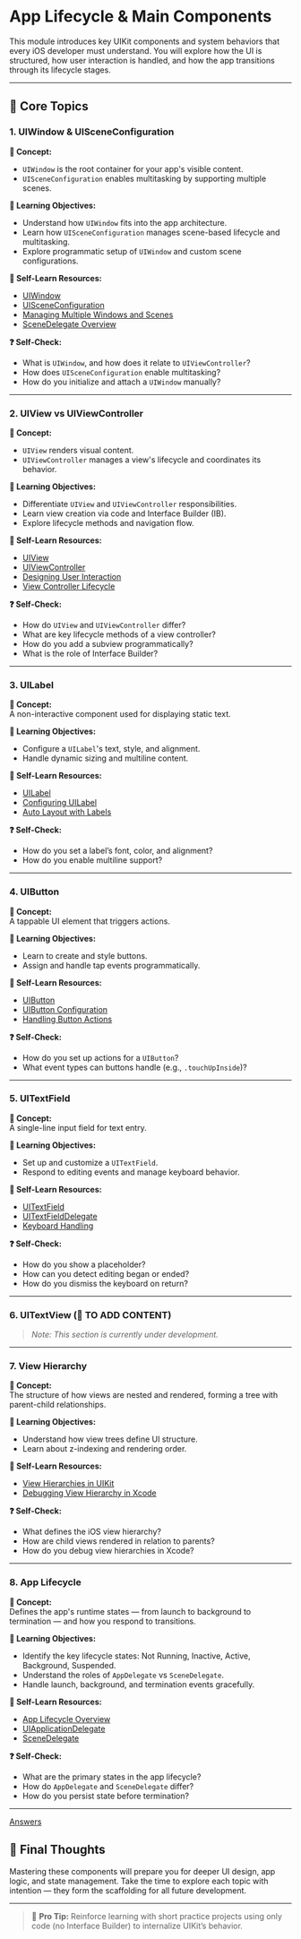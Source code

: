 # App Lifecycle & Main Components

This module introduces key UIKit components and system behaviors that every iOS developer must understand. You will explore how the UI is structured, how user interaction is handled, and how the app transitions through its lifecycle stages.

---

## 🧱 Core Topics

### 1. UIWindow & UISceneConfiguration

**🧠 Concept:**  
- `UIWindow` is the root container for your app's visible content.  
- `UISceneConfiguration` enables multitasking by supporting multiple scenes.

**🎯 Learning Objectives:**
- Understand how `UIWindow` fits into the app architecture.
- Learn how `UISceneConfiguration` manages scene-based lifecycle and multitasking.
- Explore programmatic setup of `UIWindow` and custom scene configurations.

**📘 Self-Learn Resources:**
- [UIWindow](https://developer.apple.com/documentation/uikit/uiwindow)
- [UISceneConfiguration](https://developer.apple.com/documentation/uikit/uisceneconfiguration)
- [Managing Multiple Windows and Scenes](https://developer.apple.com/documentation/uikit/app_and_environment/scenes)
- [SceneDelegate Overview](https://developer.apple.com/documentation/uikit/uiscenedelegate)

**❓ Self-Check:**
- What is `UIWindow`, and how does it relate to `UIViewController`?
- How does `UISceneConfiguration` enable multitasking?
- How do you initialize and attach a `UIWindow` manually?

---

### 2. UIView vs UIViewController

**🧠 Concept:**  
- `UIView` renders visual content.  
- `UIViewController` manages a view's lifecycle and coordinates its behavior.

**🎯 Learning Objectives:**
- Differentiate `UIView` and `UIViewController` responsibilities.
- Learn view creation via code and Interface Builder (IB).
- Explore lifecycle methods and navigation flow.

**📘 Self-Learn Resources:**
- [UIView](https://developer.apple.com/documentation/uikit/uiview)
- [UIViewController](https://developer.apple.com/documentation/uikit/uiviewcontroller)
- [Designing User Interaction](https://developer.apple.com/design/human-interface-guidelines)
- [View Controller Lifecycle](https://developer.apple.com/documentation/uikit/viewcontroller)

**❓ Self-Check:**
- How do `UIView` and `UIViewController` differ?
- What are key lifecycle methods of a view controller?
- How do you add a subview programmatically?
- What is the role of Interface Builder?

---

### 3. UILabel

**🧠 Concept:**  
A non-interactive component used for displaying static text.

**🎯 Learning Objectives:**
- Configure a `UILabel`'s text, style, and alignment.
- Handle dynamic sizing and multiline content.

**📘 Self-Learn Resources:**
- [UILabel](https://developer.apple.com/documentation/uikit/uilabel)
- [Configuring UILabel](https://developer.apple.com/documentation/uikit/uilabel)
- [Auto Layout with Labels](https://developer.apple.com/documentation/uikit/uiview/using_autolayout)

**❓ Self-Check:**
- How do you set a label’s font, color, and alignment?
- How do you enable multiline support?

---

### 4. UIButton

**🧠 Concept:**  
A tappable UI element that triggers actions.

**🎯 Learning Objectives:**
- Learn to create and style buttons.
- Assign and handle tap events programmatically.

**📘 Self-Learn Resources:**
- [UIButton](https://developer.apple.com/documentation/uikit/uibutton)
- [UIButton Configuration](https://developer.apple.com/documentation/uikit/uibutton/configuration)
- [Handling Button Actions](https://developer.apple.com/documentation/uikit/uibutton#action-handling)

**❓ Self-Check:**
- How do you set up actions for a `UIButton`?
- What event types can buttons handle (e.g., `.touchUpInside`)?

---

### 5. UITextField

**🧠 Concept:**  
A single-line input field for text entry.

**🎯 Learning Objectives:**
- Set up and customize a `UITextField`.
- Respond to editing events and manage keyboard behavior.

**📘 Self-Learn Resources:**
- [UITextField](https://developer.apple.com/documentation/uikit/uitextfield)
- [UITextFieldDelegate](https://developer.apple.com/documentation/uikit/uitextfielddelegate)
- [Keyboard Handling](https://developer.apple.com/documentation/uikit/uiresponder/keyboard_notifications)

**❓ Self-Check:**
- How do you show a placeholder?
- How can you detect editing began or ended?
- How do you dismiss the keyboard on return?

---

### 6. UITextView (📝 TO ADD CONTENT)

> *Note: This section is currently under development.*

---

### 7. View Hierarchy

**🧠 Concept:**  
The structure of how views are nested and rendered, forming a tree with parent-child relationships.

**🎯 Learning Objectives:**
- Understand how view trees define UI structure.
- Learn about z-indexing and rendering order.

**📘 Self-Learn Resources:**
- [View Hierarchies in UIKit](https://developer.apple.com/documentation/uikit/view_hierarchy)
- [Debugging View Hierarchy in Xcode](https://developer.apple.com/documentation/xcode/view_debugging)

**❓ Self-Check:**
- What defines the iOS view hierarchy?
- How are child views rendered in relation to parents?
- How do you debug view hierarchies in Xcode?

---

### 8. App Lifecycle

**🧠 Concept:**  
Defines the app's runtime states — from launch to background to termination — and how you respond to transitions.

**🎯 Learning Objectives:**
- Identify the key lifecycle states: Not Running, Inactive, Active, Background, Suspended.
- Understand the roles of `AppDelegate` vs `SceneDelegate`.
- Handle launch, background, and termination events gracefully.

**📘 Self-Learn Resources:**
- [App Lifecycle Overview](https://developer.apple.com/documentation/uikit/app_and_environment/managing_your_app_s_life_cycle)
- [UIApplicationDelegate](https://developer.apple.com/documentation/uikit/uiapplicationdelegate)
- [SceneDelegate](https://developer.apple.com/documentation/uikit/uiscenedelegate)

**❓ Self-Check:**
- What are the primary states in the app lifecycle?
- How do `AppDelegate` and `SceneDelegate` differ?
- How do you persist state before termination?

---

[Answers](./Answers.md)

## 🧠 Final Thoughts

Mastering these components will prepare you for deeper UI design, app logic, and state management. Take the time to explore each topic with intention — they form the scaffolding for all future development.

---

> 🔁 **Pro Tip:** Reinforce learning with short practice projects using only code (no Interface Builder) to internalize UIKit’s behavior.